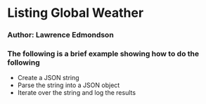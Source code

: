# Listing Global Weather #

### Author: Lawrence Edmondson

### The following is a brief example showing how to do the following ##
- Create a JSON string
- Parse the string into a JSON object
- Iterate over the string and log the results
